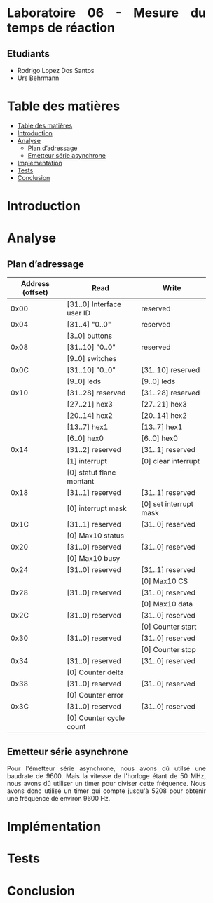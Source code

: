 <div align="justify" style="margin-right:25px;margin-left:25px">

# Laboratoire 06 - Mesure du temps de réaction <!-- omit from toc -->

## Etudiants

- Rodrigo Lopez Dos Santos
- Urs Behrmann

# Table des matières

- [Table des matières](#table-des-matières)
- [Introduction](#introduction)
- [Analyse](#analyse)
  - [Plan d’adressage](#plan-dadressage)
  - [Emetteur série asynchrone](#emetteur-série-asynchrone)
- [Implémentation](#implémentation)
- [Tests](#tests)
- [Conclusion](#conclusion)

# Introduction

# Analyse

## Plan d’adressage



| Address (offset) | Read                      | Write                  |
| ---------------- | ------------------------- | ---------------------- |
| 0x00             | [31..0] Interface user ID | reserved               |
| 0x04             | [31..4] "0..0"            | reserved               |
|                  | [3..0] buttons            |                        |
| 0x08             | [31..10] "0..0"           | reserved               |
|                  | [9..0] switches           |                        |
| 0x0C             | [31..10] "0..0"           | [31..10] reserved      |
|                  | [9..0] leds               | [9..0] leds            |
| 0x10             | [31..28] reserved         | [31..28] reserved      |
|                  | [27..21] hex3             | [27..21] hex3          |
|                  | [20..14] hex2             | [20..14] hex2          |
|                  | [13..7] hex1              | [13..7] hex1           |
|                  | [6..0] hex0               | [6..0] hex0            |
| 0x14             | [31..2] reserved          | [31..1] reserved       |
|                  | [1] interrupt             | [0] clear interrupt    |
|                  | [0] statut flanc montant  |                        |
| 0x18             | [31..1] reserved          | [31..1] reserved       |
|                  | [0] interrupt mask        | [0] set interrupt mask |
| 0x1C             | [31..1] reserved          | [31..0] reserved       |
|                  | [0] Max10 status          |                        |
| 0x20             | [31..0] reserved          | [31..0] reserved       |
|                  | [0] Max10 busy            |                        |
| 0x24             | [31..0] reserved          | [31..1] reserved       |
|                  |                           | [0] Max10 CS           |
| 0x28             | [31..0] reserved          | [31..0] reserved       |
|                  |                           | [0] Max10 data         |
| 0x2C             | [31..0] reserved          | [31..0] reserved       |
|                  |                           | [0] Counter start      |
| 0x30             | [31..0] reserved          | [31..0] reserved       |
|                  |                           | [0] Counter stop       |
| 0x34             | [31..0] reserved          | [31..0] reserved       |
|                  | [0] Counter delta         |                        |
| 0x38             | [31..0] reserved          | [31..0] reserved       |
|                  | [0] Counter error         |                        |
| 0x3C             | [31..0] reserved          | [31..0] reserved       |
|                  | [0] Counter cycle count   |                        |

## Emetteur série asynchrone

Pour l'émetteur série asynchrone, nous avons dû utilsé une baudrate de 9600. Mais la vitesse de l'horloge étant de 50 MHz, nous avons dû utiliser un timer pour diviser cette fréquence. Nous avons donc utilisé un timer qui compte jusqu'à 5208 pour obtenir une fréquence de environ 9600 Hz.

# Implémentation

# Tests

# Conclusion

